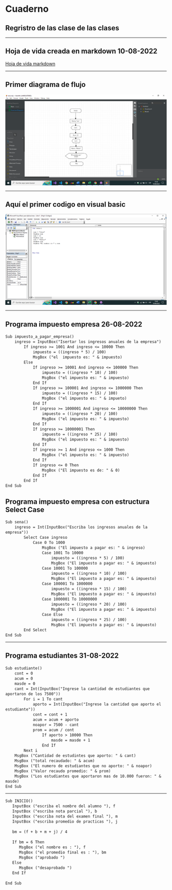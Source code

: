 # Cuaderno
## Regristro de las clase de las clases 
___
## Hoja de vida creada en markdown 10-08-2022
[Hoja de vida markdown](https://github.com/FabioP0/hoja_de_vida)
___
## Primer diagrama de flujo
<a href=""><img src="https://github.com/FabioP0/Cuaderno/blob/main/strauml.png?raw=true" alt="fotico" border="0" width="560"></a>
___

## Aquí el primer codigo en visual basic
<a href=""><img src="https://github.com/FabioP0/Cuaderno/blob/main/visual%20basic.png?raw=true" alt="Img" border="0" width="560"></a>
___
## Programa impuesto empresa 26-08-2022
```
Sub impuesto_a_pagar_empresa()
    ingreso = InputBox("Isertar los ingresos anuales de la empresa")
        If ingreso >= 1001 And ingreso <= 10000 Then
            impuesto = ((ingreso * 5) / 100)
            MsgBox ("el  impuesto es: " & impuesto)
        Else
            If ingreso >= 10001 And ingreso <= 100000 Then
                impuesto = ((ingreso * 10) / 100)
                MsgBox ("el impuesto es: " & impuesto)
            End If
            If ingreso >= 100001 And ingreso <= 1000000 Then
                impuesto = ((ingreso * 15) / 100)
                MsgBox ("el impuesto es: " & impueto)
            End If
            If ingreso >= 1000001 And ingreso <= 10000000 Then
                impuesto = ((ingreso * 20) / 100)
                MsgBox ("el impuesto es: " & impuesto)
            End If
            If ingreso >= 10000001 Then
                impuesto = ((ingreso * 25) / 100)
                MsgBox ("el impuesto es: " & impuesto)
            End If
            If ingreso >= 1 And ingreso <= 1000 Then
                MsgBox ("el impuesto es: " & impuesto)
            End If
            If ingreso <= 0 Then
                MsgBox ("El impuesto es de: " & 0)
            End If
        End If
End Sub
```
## Programa impuesto empresa con estructura Select Case
```
Sub sena()
    ingreso = Int(InputBox("Escriba los ingresos anuales de la empresa"))
        Select Case ingreso
            Case 0 To 1000
                MsgBox ("El impuesto a pagar es: " & ingreso)
                Case 1001 To 10000
                    impuesto = ((ingreso * 5) / 100)
                    MsgBox ("El impuesto a pagar es: " & impuesto)
                Case 10001 To 100000
                    impuesto = ((ingreso * 10) / 100)
                    MsgBox ("El impuesto a pagar es: " & impuesto)
                Case 100001 To 1000000
                    impuesto = ((ingreso * 15) / 100)
                    MsgBox ("El impuesto a pagar es: " & impuesto)
                Case 1000001 To 10000000
                    impuesto = ((ingreso * 20) / 100)
                    MsgBox ("El impuesto a pagar es: " & impuesto)
                Case Else
                    impuesto = ((ingreso * 25) / 100)
                    MsgBox ("El impuesto a pagar es: " & impuesto)
        End Select
End Sub
```
___
## Programa estudiantes 31-08-2022
```
Sub estudiante()
    cont = 0
    acum = 0
    masde = 0
    cant = Int(InputBox("Ingrese la cantidad de estudiantes que aportaron de los 7500"))
        For i = 1 To cant
            aporto = Int(InputBox("Ingrese la cantidad que aporto el estudiante"))
            cont = cont + 1
            acum = acum + aporto
            noapor = 7500 - cant
            prom = acum / cont
                If aporto > 10000 Then
                    masde = masde + 1
                End If
        Next i
    MsgBox ("Cantidad de estudintes que aporto: " & cant)
    MsgBox ("total recaudado: " & acum)
    MsgBox ("El numero de estudiantes que no aporto: " & noapor)
    MsgBox ("Valor recaudo promedio: " & prom)
    MsgBox ("Los estudiantes que aportaron mas de 10.000 fueron: " & masde)
End Sub
```
___
```
Sub INICIO()
   InputBox ("escriba el nombre del alumno "), f
   InputBox ("escriba nota parcial "), b
   InputBox ("escriba nota del examen final "), m
   InputBox ("escriba promedio de practicas "), j

   bm = (f + b + m + j) / 4
   
   If bm = 6 Then
      MsgBox ("el nombre es : "), f
      MsgBox ("el promedio final es : "), bm
      MsgBox ("aprobado ")
   Else
      MsgBox ("desaprobado ")
   End If
   
End Sub
```
